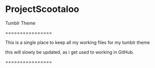ProjectScootaloo
================

Tumblr Theme 

================

This is a single place to keep all my working files for my tumblr theme

this will slowly be updated, as i get used to working in GitHub.

================